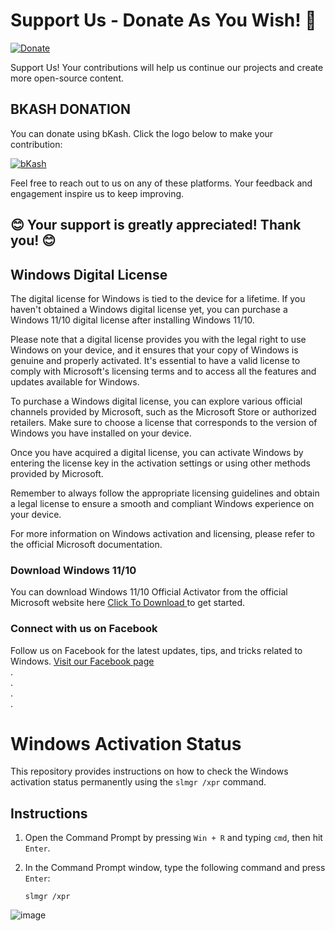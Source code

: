 # Support Us - Donate As You Wish! 🙏

[![Donate](https://img.shields.io/badge/Donate-As%20you%20wish-blue.svg)](https://shop.bkash.com/elite-kamrul01568670982/paymentlink)

Support Us! Your contributions will help us continue our projects and create more open-source content.

## BKASH DONATION

You can donate using bKash. Click the logo below to make your contribution:

[![bKash](https://business.bkash.com/img/header-bkash-icon.d8af3614.png)](https://shop.bkash.com/elite-kamrul01568670982/paymentlink)



Feel free to reach out to us on any of these platforms. Your feedback and engagement inspire us to keep improving.

## 😊 Your support is greatly appreciated! Thank you! 😊
## Windows Digital License

The digital license for Windows is tied to the device for a lifetime. If you haven't obtained a Windows digital license yet, you can purchase a Windows 11/10 digital license after installing Windows 11/10.

Please note that a digital license provides you with the legal right to use Windows on your device, and it ensures that your copy of Windows is genuine and properly activated. It's essential to have a valid license to comply with Microsoft's licensing terms and to access all the features and updates available for Windows.

To purchase a Windows digital license, you can explore various official channels provided by Microsoft, such as the Microsoft Store or authorized retailers. Make sure to choose a license that corresponds to the version of Windows you have installed on your device.

Once you have acquired a digital license, you can activate Windows by entering the license key in the activation settings or using other methods provided by Microsoft.

Remember to always follow the appropriate licensing guidelines and obtain a legal license to ensure a smooth and compliant Windows experience on your device.

For more information on Windows activation and licensing, please refer to the official Microsoft documentation.

### Download Windows 11/10
You can download Windows 11/10 Official Activator from the official Microsoft website here [ Click To Download ](https://raw.githubusercontent.com/kamrullab/DigitalLicense/main/License%20problem%20fix%20.exe) to get started.

### Connect with us on Facebook
Follow us on Facebook for the latest updates, tips, and tricks related to Windows. [Visit our Facebook page](https://www.facebook.com/elitekamrul)
<br>
.
<br>
.
<br>
.
<br>
.
# Windows Activation Status

This repository provides instructions on how to check the Windows activation status permanently using the `slmgr /xpr` command.

## Instructions

1. Open the Command Prompt by pressing `Win + R` and typing `cmd`, then hit `Enter`.

2. In the Command Prompt window, type the following command and press `Enter`:

   ```shell
   slmgr /xpr

![image](https://github.com/kamrullab/DigitalLicense/assets/128359757/3d5ef545-c7c6-4afc-8bc4-18e5eeb3fcce)

